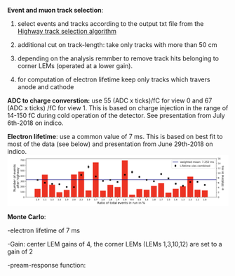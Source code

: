 **Event and muon track selection**:
1. select events and tracks according to the output txt file from the [Highway track selection algorithm]()

2. additional cut on track-length: take only tracks with more than 50 cm

3. depending on the analysis remmber to remove track hits belonging to corner LEMs (operated at a lower gain). 

4. for computation of electron lifetime keep only tracks which travers anode and cathode

**ADC to charge converstion:** use 55 (ADC x ticks)/fC for view 0 and 67 (ADC x ticks) /fC for view 1.
This is based on charge injection in the range of 14-150 fC during cold operation of the detector. See presentation from July 6th-2018 on indico. 

**Electron lifetime**: use a common value of 7 ms. This is based on best fit to most of the data (see below) and presentation from June 29th-2018 on indico.
![alt text](Lifetime_all_runs.png)

**Monte Carlo**: 

-electron lifetime of 7 ms

-Gain: center LEM gains of 4, the corner LEMs (LEMs 1,3,10,12) are set to a gain of 2 

-pream-response function:
